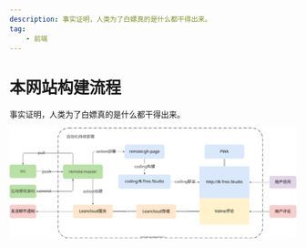 ```yaml
---
description: 事实证明，人类为了白嫖真的是什么都干得出来。
tag:
    - 前端
---
```


# 本网站构建流程

事实证明，人类为了白嫖真的是什么都干得出来。

![](/assets/svg/构建.svg)
